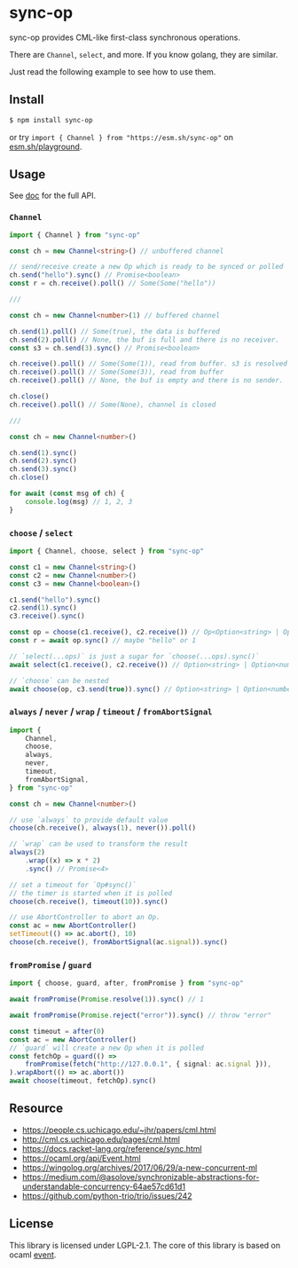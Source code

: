 # sync-op

sync-op provides CML-like first-class synchronous operations.

There are `Channel`, `select`, and more. If you know golang, they are similar.

Just read the following example to see how to use them.

## Install

```sh
$ npm install sync-op
```

or try `import { Channel } from "https://esm.sh/sync-op"` on [esm.sh/playground](https://playground.esm.sh/).

## Usage

See [doc](https://github.com/dhcmrlchtdj/sync-op/tree/main/doc) for the full API.

### `Channel`

```typescript
import { Channel } from "sync-op"

const ch = new Channel<string>() // unbuffered channel

// send/receive create a new Op which is ready to be synced or polled
ch.send("hello").sync() // Promise<boolean>
const r = ch.receive().poll() // Some(Some("hello"))

///

const ch = new Channel<number>(1) // buffered channel

ch.send(1).poll() // Some(true), the data is buffered
ch.send(2).poll() // None, the buf is full and there is no receiver.
const s3 = ch.send(3).sync() // Promise<boolean>

ch.receive().poll() // Some(Some(1)), read from buffer. s3 is resolved and the data is pushed to buf.
ch.receive().poll() // Some(Some(3)), read from buffer
ch.receive().poll() // None, the buf is empty and there is no sender.

ch.close()
ch.receive().poll() // Some(None), channel is closed

///

const ch = new Channel<number>()

ch.send(1).sync()
ch.send(2).sync()
ch.send(3).sync()
ch.close()

for await (const msg of ch) {
	console.log(msg) // 1, 2, 3
}
```

### `choose` / `select`

```typescript
import { Channel, choose, select } from "sync-op"

const c1 = new Channel<string>()
const c2 = new Channel<number>()
const c3 = new Channel<boolean>()

c1.send("hello").sync()
c2.send(1).sync()
c3.receive().sync()

const op = choose(c1.receive(), c2.receive()) // Op<Option<string> | Option<number>>
const r = await op.sync() // maybe "hello" or 1

// `select(...ops)` is just a sugar for `choose(...ops).sync()`
await select(c1.receive(), c2.receive()) // Option<string> | Option<number>

// `choose` can be nested
await choose(op, c3.send(true)).sync() // Option<string> | Option<number> | boolean
```

### `always` / `never` / `wrap` / `timeout` / `fromAbortSignal`

```typescript
import {
	Channel,
	choose,
	always,
	never,
	timeout,
	fromAbortSignal,
} from "sync-op"

const ch = new Channel<number>()

// use `always` to provide default value
choose(ch.receive(), always(1), never()).poll()

// `wrap` can be used to transform the result
always(2)
	.wrap((x) => x * 2)
	.sync() // Promise<4>

// set a timeout for `Op#sync()`
// the timer is started when it is polled
choose(ch.receive(), timeout(10)).sync()

// use AbortController to abort an Op.
const ac = new AbortController()
setTimeout(() => ac.abort(), 10)
choose(ch.receive(), fromAbortSignal(ac.signal)).sync()
```

### `fromPromise` / `guard`

```typescript
import { choose, guard, after, fromPromise } from "sync-op"

await fromPromise(Promise.resolve(1)).sync() // 1

await fromPromise(Promise.reject("error")).sync() // throw "error"

const timeout = after(0)
const ac = new AbortController()
// `guard` will create a new Op when it is polled
const fetchOp = guard(() =>
	fromPromise(fetch("http://127.0.0.1", { signal: ac.signal })),
).wrapAbort(() => ac.abort())
await choose(timeout, fetchOp).sync()
```

## Resource

-   https://people.cs.uchicago.edu/~jhr/papers/cml.html
-   http://cml.cs.uchicago.edu/pages/cml.html
-   https://docs.racket-lang.org/reference/sync.html
-   https://ocaml.org/api/Event.html
-   https://wingolog.org/archives/2017/06/29/a-new-concurrent-ml
-   https://medium.com/@asolove/synchronizable-abstractions-for-understandable-concurrency-64ae57cd61d1
-   https://github.com/python-trio/trio/issues/242

## License

This library is licensed under LGPL-2.1.
The core of this library is based on ocaml [event](https://github.com/ocaml/ocaml/blob/5.0.0/otherlibs/systhreads/event.ml).
